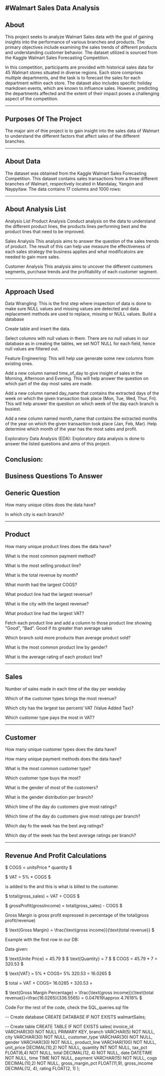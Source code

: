 #Walmart Sales Data Analysis
----------------------------------------------------
About
----------------------------------------------------
This project seeks to analyze Walmart Sales data with the goal of gaining insights into the performance of various branches and products. The primary objectives include examining the sales trends of different products and understanding customer behavior. The dataset utilized is sourced from the Kaggle Walmart Sales Forecasting Competition.

In this competition, participants are provided with historical sales data for 45 Walmart stores situated in diverse regions. Each store comprises multiple departments, and the task is to forecast the sales for each department within each store. The dataset also includes specific holiday markdown events, which are known to influence sales. However, predicting the departments affected and the extent of their impact poses a challenging aspect of the competition.

------------------------------------------------------
Purposes Of The Project
------------------------------------------------------

The major aim of thie project is to gain insight into the sales data of Walmart to understand the different factors that affect sales of the different branches.

------------------------------------------------------
About Data
------------------------------------------------------

The dataset was obtained from the Kaggle Walmart Sales Forecasting Competition. This dataset contains sales transactions from a three different branches of Walmart, respectively located in Mandalay, Yangon and Naypyitaw. The data contains 17 columns and 1000 rows:

------------------------------------------------------
About Analysis List
------------------------------------------------------
Analysis List
Product Analysis
Conduct analysis on the data to understand the different product lines, the products lines performing best and the product lines that need to be improved.

Sales Analysis
This analysis aims to answer the question of the sales trends of product. The result of this can help use measure the effectiveness of each sales strategy the business applies and what modificatoins are needed to gain more sales.

Customer Analysis
This analysis aims to uncover the different customers segments, purchase trends and the profitability of each customer segment.

------------------------------------------------------
Approach Used
------------------------------------------------------

Data Wrangling: This is the first step where inspection of data is done to make sure NULL values and missing values are detected and data replacement methods are used to replace, missing or NULL values.
Build a database

Create table and insert the data.

Select columns with null values in them. There are no null values in our database as in creating the tables, we set NOT NULL for each field, hence null values are filtered out.

Feature Engineering: This will help use generate some new columns from existing ones.

Add a new column named time_of_day to give insight of sales in the Morning, Afternoon and Evening. This will help answer the question on which part of the day most sales are made.

Add a new column named day_name that contains the extracted days of the week on which the given transaction took place (Mon, Tue, Wed, Thur, Fri). This will help answer the question on which week of the day each branch is busiest.

Add a new column named month_name that contains the extracted months of the year on which the given transaction took place (Jan, Feb, Mar). Help determine which month of the year has the most sales and profit.

Exploratory Data Analysis (EDA): Exploratory data analysis is done to answer the listed questions and aims of this project.

Conclusion:
------------------------------------------------------
Business Questions To Answer
------------------------------------------------------
Generic Question
------------------

How many unique cities does the data have?

In which city is each branch?

-----------
Product
----------
How many unique product lines does the data have?

What is the most common payment method?

What is the most selling product line?

What is the total revenue by month?

What month had the largest COGS?

What product line had the largest revenue?

What is the city with the largest revenue?

What product line had the largest VAT?

Fetch each product line and add a column to those product line showing "Good", "Bad". Good if its greater than average sales

Which branch sold more products than average product sold?

What is the most common product line by gender?

What is the average rating of each product line?

-------------
Sales
-------------

Number of sales made in each time of the day per weekday

Which of the customer types brings the most revenue?

Which city has the largest tax percent/ VAT (Value Added Tax)?

Which customer type pays the most in VAT?

-----------
Customer
------------
How many unique customer types does the data have?

How many unique payment methods does the data have?

What is the most common customer type?

Which customer type buys the most?

What is the gender of most of the customers?

What is the gender distribution per branch?

Which time of the day do customers give most ratings?

Which time of the day do customers give most ratings per branch?

Which day fo the week has the best avg ratings?

Which day of the week has the best average ratings per branch?

--------------------------------
Revenue And Profit Calculations
--------------------------------
$ COGS = unitsPrice * quantity $

$ VAT = 5% * COGS $

 is added to the 
 and this is what is billed to the customer.

$ total(gross_sales) = VAT + COGS $

$ grossProfit(grossIncome) = total(gross_sales) - COGS $

Gross Margin is gross profit expressed in percentage of the total(gross profit/revenue)

$ \text{Gross Margin} = \frac{\text{gross income}}{\text{total revenue}} $

Example with the first row in our DB:

Data given:

$ \text{Unite Price} = 45.79 $
$ \text{Quantity} = 7 $
$ COGS = 45.79 * 7 = 320.53 $

$ \text{VAT} = 5% * COGS\= 5% 320.53 = 16.0265 $

$ total = VAT + COGS\= 16.0265 + 320.53 = 

$ \text{Gross Margin Percentage} = \frac{\text{gross income}}{\text{total revenue}}\=\frac{16.0265}{336.5565} = 0.047619\\approx 4.7619% $

Code
For the rest of the code, check the SQL_queries.sql file

-- Create database
CREATE DATABASE IF NOT EXISTS walmartSales;

-- Create table
CREATE TABLE IF NOT EXISTS sales(
	invoice_id VARCHAR(30) NOT NULL PRIMARY KEY,
    branch VARCHAR(5) NOT NULL,
    city VARCHAR(30) NOT NULL,
    customer_type VARCHAR(30) NOT NULL,
    gender VARCHAR(30) NOT NULL,
    product_line VARCHAR(100) NOT NULL,
    unit_price DECIMAL(10,2) NOT NULL,
    quantity INT NOT NULL,
    tax_pct FLOAT(6,4) NOT NULL,
    total DECIMAL(12, 4) NOT NULL,
    date DATETIME NOT NULL,
    time TIME NOT NULL,
    payment VARCHAR(15) NOT NULL,
    cogs DECIMAL(10,2) NOT NULL,
    gross_margin_pct FLOAT(11,9),
    gross_income DECIMAL(12, 4),
    rating FLOAT(2, 1)
);
